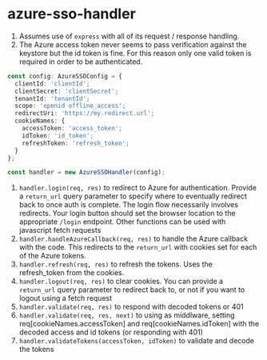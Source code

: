 # azure-sso-handler

1. Assumes use of `express` with all of its request / response handling.
1. The Azure access token never seems to pass verification against the keystore but the id token is fine. For this reason only one valid token is required in order to be authenticated.

``` ts
const config: AzureSSOConfig = {
  clientId: 'clientId';
  clientSecret: 'clientSecret';
  tenantId: 'tenantId';
  scope: 'openid offline_access';
  redirectUri: 'https://my.redirect.url';
  cookieNames: {
    accessToken: 'access_token';
    idToken: 'id_token';
    refreshToken: 'refresh_token';
  }
};

const handler = new AzureSSOHandler(config);
```

1. `handler.login(req, res)` to redirect to Azure for authentication. Provide a `return_url` query parameter to specify where to eventually redirect back to once auth is complete. The login flow necessarily involves redirects. Your login button should set the browser location to the appropriate `/login` endpoint. Other functions can be used with javascript fetch requests
1. `handler.handleAzureCallback(req, res)` to handle the Azure callback with the code. This redirects to the `return_url` with cookies set for each of the Azure tokens.
1. `handler.refresh(req, res)` to refresh the tokens. Uses the refresh_token from the cookies.
1. `handler.logout(req, res)` to clear cookies. You can provide a `return_url` query parameter to redirect back to, or not if you want to logout using a fetch request
1. `handler.validate(req, res)` to respond with decoded tokens or 401
1. `handler.validate(req, res, next)` to using as middlware, setting req[cookieNames.accessToken] and req[cookieNames.idToken] with the decoded access and id tokens (or responding with 401)
1. `handler.validateTokens(accessToken, idToken)` to validate and decode the tokens